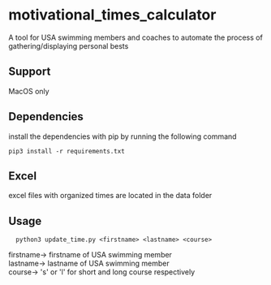# motivational_times_calculator
A tool for USA swimming members and coaches to automate the process of gathering/displaying personal bests

## Support
MacOS only

## Dependencies
install the dependencies with pip by running the following command
```
pip3 install -r requirements.txt

```

## Excel
excel files with organized times are located in the data folder

## Usage
```
  python3 update_time.py <firstname> <lastname> <course>
```
firstname-> firstname of USA swimming member  
lastname-> lastname of USA swimming member  
course-> 's' or 'l' for short and long course respectively
  

